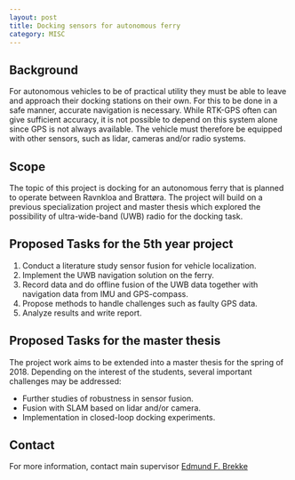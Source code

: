```yaml
---
layout: post
title: Docking sensors for autonomous ferry
category: MISC
---
```

## Background
For autonomous vehicles to be of practical utility they must be able to leave and approach their docking stations on their own. For this to be done in a safe manner, accurate navigation is necessary. While RTK-GPS often can give sufficient accuracy, it is not possible to depend on this system alone since GPS is not always available. The vehicle must therefore be equipped with other sensors, such as lidar, cameras and/or radio systems.

## Scope
The topic of this project is docking for an autonomous ferry that is planned to operate between Ravnkloa and Brattøra. The project will build on a previous specialization project and master thesis which explored the possibility of ultra-wide-band (UWB) radio for the docking task.

## Proposed Tasks for the 5th year project

1. Conduct a literature study sensor fusion for vehicle localization.
2. Implement the UWB navigation solution on the ferry.
3. Record data and do offline fusion of the UWB data together with navigation data from IMU and GPS-compass.
4. Propose methods to handle challenges such as faulty GPS data.
5. Analyze results and write report.

## Proposed Tasks for the master thesis

The project work aims to be extended into a master thesis for the spring of 2018. Depending on the interest of the students, several important challenges may be addressed:

- Further studies of robustness in sensor fusion.
- Fusion with SLAM based on lidar and/or camera.
- Implementation in closed-loop docking experiments.

## Contact
For more information, contact main supervisor [Edmund F. Brekke](http://www.ntnu.no/ansatte/edmundfo)
